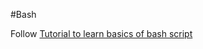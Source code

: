 #Bash

Follow [Tutorial to learn basics of bash script](http://sureshannapureddy.github.io/bash-basic-scripts.html)
